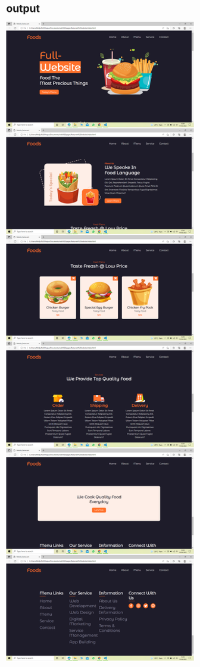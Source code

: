 # output
![alt text](output/Screenshot%20(556).png)
![alt text](output/Screenshot%20(557).png)
![alt text](output/Screenshot%20(558).png)
![alt text](output/Screenshot%20(559).png)
![alt text](output/Screenshot%20(560).png)
![alt text](output/Screenshot%20(561).png)